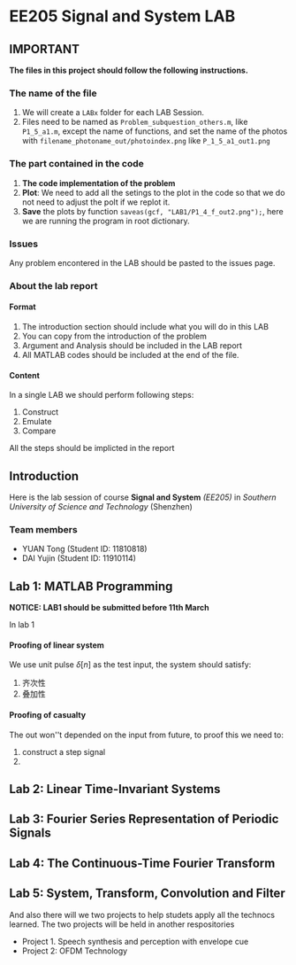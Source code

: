 # EE205 Signal and System LAB

## IMPORTANT

**The files in this project should follow the following instructions.**

### The name of the file

1. We will create a `LABx` folder for each LAB Session.
2. Files need to be named as `Problem_subquestion_others.m`, like `P1_5_a1.m`, except the name of functions, and set the name of the photos with `filename_photoname_out/photoindex.png` like `P_1_5_a1_out1.png`

### The part contained in the code

1. **The code implementation of the problem**
2. **Plot**: We need to add all the setings to the plot in the code so that we do not need to adjust the polt if we replot it.
3. **Save** the plots by function `saveas(gcf, "LAB1/P1_4_f_out2.png");`, here we are running the program in root dictionary.

### Issues

Any problem encontered in the LAB should be pasted to the issues page.

### About the lab report

#### Format

1. The introduction section should include what you will do in this LAB
2. You can copy from the introduction of the problem
3. Argument and Analysis should be included in the LAB report
4. All MATLAB codes should be included at the end of the file.

#### Content

In a single LAB we should perform following steps:

1. Construct
2. Emulate
3. Compare

All the steps should be implicted in the report

## Introduction

Here is the lab session of course **Signal and System** *(EE205)* in *Southern University of Science and Technology* (Shenzhen)


### Team members

- YUAN Tong (Student ID: 11810818)
- DAI Yujin (Student ID: 11910114)

## Lab 1: MATLAB Programming

**NOTICE: LAB1 should be submitted before 11th March**

In lab 1

#### Proofing of  linear system

We use unit pulse $\delta [n]$ as the test input, the system should satisfy:

1. 齐次性
2. 叠加性

#### Proofing of casualty

The out won''t depended on the input from future, to proof this we need to:

1. construct a step signal
2.

## Lab 2: Linear Time-Invariant Systems

## Lab 3: Fourier Series Representation of Periodic Signals

## Lab 4: The Continuous-Time Fourier Transform

## Lab 5: System, Transform, Convolution and Filter

And also there will we two projects to help studets apply all the technocs learned. The two projects will be held in another respositories

- Project 1. Speech synthesis and perception with envelope cue
- Project 2: OFDM Technology
